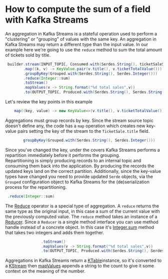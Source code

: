 <!-- title: How to compute the sum of a field with Kafka Streams -->
<!-- description: In this tutorial, learn how to compute the sum of a field with Kafka Streams, with step-by-step instructions and supporting code. -->

# How to compute the sum of a field with Kafka Streams

An aggregation in Kafka Streams is a stateful operation used to perform a "clustering" or "grouping" of values with
the same key.  An aggregation in Kafka Streams may return a different type than the input value.  In our example here
we're going to use the `reduce` method to sum the total amount of tickets sold by title.

``` java
 builder.stream(INPUT_TOPIC, Consumed.with(Serdes.String(), ticketSaleSerde))
        .map((k, v) -> KeyValue.pair(v.title(), v.ticketTotalValue()))
        .groupByKey(Grouped.with(Serdes.String(), Serdes.Integer()))
        .reduce(Integer::sum)
        .toStream()
        .mapValues(v -> String.format("%d total sales",v))
        .to(OUTPUT_TOPIC, Produced.with(Serdes.String(), Serdes.String()));
```

Let's review the key points in this example

``` java
    map((key, value) -> new KeyValue<>(v.title(), v.ticketTotalValue()))
```  

Aggregations must group records by key.  Since the stream source topic doesn't define any, the code has a `map` operation which creates new key-value pairs setting the key of the stream to the `TicketSale.title` field.

``` java
        groupByKey(Grouped.with(Serdes.String(), Serdes.Integer()))
```

Since you've changed the key, under the covers Kafka Streams performs a repartition immediately before it performs the grouping.  
Repartitioning is simply producing records to an internal topic and consuming them back into the application.   By producing the records the updated keys land on
the correct partition. Additionally, since the key-value types have changed you need to provide updated `Serde` objects, via the `Grouped` configuration object
to Kafka Streams for the (de)serialization process for the repartitioning.

``` java
 .reduce(Integer::sum)
```

The [Reduce](https://javadoc.io/static/org.apache.kafka/kafka-streams/3.6.0/org/apache/kafka/streams/kstream/KGroupedStream.html#reduce-org.apache.kafka.streams.kstream.Reducer-) operator is a special type of aggregation. A `reduce` returns the same type as the original input, in this case a sum of the current value with the previously computed value. The `reduce` method takes an instance of a [Reducer](https://javadoc.io/static/org.apache.kafka/kafka-streams/3.6.0/org/apache/kafka/streams/kstream/Reducer.html). Since a `Reducer` is a single method interface you can use method handle instead of a concrete object. In this case it's [Integer.sum](https://docs.oracle.com/en/java/javase/17/docs/api/java.base/java/lang/Integer.html#sum(int,int)) method that takes two integers and adds them together.

``` java
                .toStream()
                .mapValues(v -> String.format("%d total sales",v))
                .to(OUTPUT_TOPIC, Produced.with(Serdes.String(), Serdes.String()));

```
Aggregations in Kafka Streams return a [KTable](https://javadoc.io/static/org.apache.kafka/kafka-streams/3.6.0/org/apache/kafka/streams/kstream/KTable.html)instance, so it's converted to a [KStream](https://javadoc.io/static/org.apache.kafka/kafka-streams/3.6.0/org/apache/kafka/streams/kstream/KStream.html) then [mapValues](https://javadoc.io/static/org.apache.kafka/kafka-streams/3.6.0/org/apache/kafka/streams/kstream/KStream.html#mapValues-org.apache.kafka.streams.kstream.ValueMapper-) appends a string to the count to give it some context on the meaning of the number.

